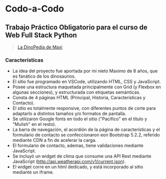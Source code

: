 # Codo-a-Codo
## Trabajo Práctico Obligatorio para el curso de Web Full Stack Python

> [La DinoPedia de Maxi](https://gvidal73.github.io/codo-a-codo/TPO/)

### Características
- La idea del proyecto fue aportada por mi nieto Maximo de 8 años, que es fanático de los dinosaurios.
- El sitio fue programado en VSCode, utilizando HTML, CSS y JavaScript.
- Posee una estructura maquetada principalmente con Grid (y Flexbox en algunas secciones), y estructurada con etiquetas semánticas.
- Consta de 4 páginas HTML (Principal, Historia, Características y Contacto).
- El sitio es totalmente responsive, con diferentes puntos de corte para adaptarlo a distintos tamaños y/o formatos de pantalla.
- Se utilizaron Google fonts en todo el sitio ("Pacifico" en el título y "Mulish" en el resto).
- La barra de navegación, el acordión de la página de características y el formulario de contacto se confeccionaron eon Bootstrap 5.2.2, referido mediante CDN a fin de acelerar la carga.
- El formulario de contacto, ademas, tiene validaciones mediante JavaScript.
- Se incluyó un widget de clima que consume una API Rest mediante JavaScript (http://api.weatherapi.com/v1/current.json).
- El widget corre en un html dedicado, y está incorporado al sitio mediante un iframe.
